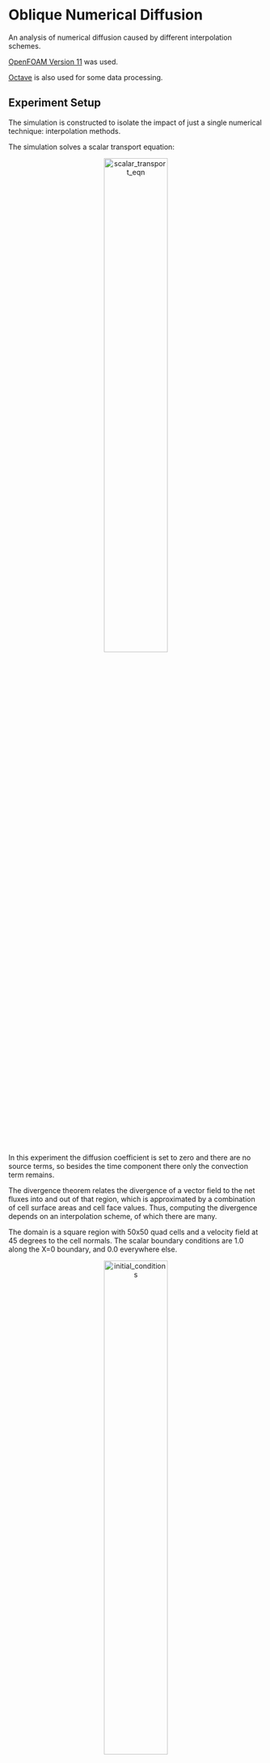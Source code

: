 # Oblique Numerical Diffusion

An analysis of numerical diffusion caused by different interpolation schemes.

[OpenFOAM Version 11](https://openfoam.org/version/11/) was used.

[Octave](https://octave.org/) is also used for some data processing.

## Experiment Setup
The simulation is constructed to isolate the impact of just a single numerical technique: interpolation methods.

The simulation solves a scalar transport equation:

<p align="center">
    <img src="img/scalar_transport_eqn.png" alt="scalar_transport_eqn" width="50%"/>
</p>

In this experiment the diffusion coefficient is set to zero and there are no source terms, so besides the time component there only the convection term remains.

The divergence theorem relates the divergence of a vector field to the net fluxes into and out of that region, which is approximated by a combination of cell surface areas and cell face values. Thus, computing the divergence depends on an interpolation scheme, of which there are many.

The domain is a square region with 50x50 quad cells and a velocity field at 45 degrees to the cell normals. The scalar boundary conditions are 1.0 along the X=0 boundary, and 0.0 everywhere else.

<p align="center">
    <img src="img/initial_conditions.png" alt="initial_conditions" width="50%"/>
</p>

With the velocity field being at a 45 degree angle to the domain we will see the scalar progress along the domain diagonal. Depending on the numerical properties of the interpolation method we will see varying amounds of numerical diffusion along the diagonal.

**Scheme:** `upwind`  
<p align="center">
    <img src="img/upwind_animation.gif" alt="upwind_animation" width="50%"/>
</p>

**Scheme:** `limitedLinear 0.2`  
<p align="center">
    <img src="img/limited_linear_0-2_animation.gif" alt="limited_linear_0-2_animation" width="50%"/>
</p>

Points are sampled along a line connecting the top left and bottom right corners (i.e. [0, y_max] --> [x_max, 0]). The exact solution for the scalar value will be a step change, but the actual gradient scheme will differ.

<p align="center">
    <img src="img/upwind_limitedLinear_0-2_comparison.png" alt="upwind_limitedLinear_0-2_comparison" width="50%"/>
</p>

## Usage
There are a set of scripts under the `scripts` directory for running everything. Run any script with the `-h` option for usage. Many scripts accept a `-c` option to clear existing data prior to running.

To mesh:
```bash
./scripts/mesh.sh
```

To solve:
```bash
./scripts/solve.sh
```

To clean all artifacts (`-m` and `-s` clean mesh and solutio data, respectively):
```bash
./scripts/clean.sh -ms
```

The dictionary `include/initialConditions` controls everything for the simulation:
* divSchemes entry for `div(phi,s)`
* Grid size
* Courant number
* Flow angle
* Time step size and duration

Edit values in the `initialConditions` file to alter the simulation and re run.

### Plotting
There is an `octave` script to plot the samples from the line sampling postProcessing operation:
```bash
octave scripts/plot_scalar_diffusion.m -i path/to/samples.csv
```

You can specify Y axis limits with the `-y` option, or save the figure with the `-s` option. Run with `-h` for usage details.

There is also a bash script to run the plotting script for all CSV files within a directory and plot all data on the same figure:
```bash
./scripts/plot_all_results -d path/to/my/results
```

The result can be saved with the `-s` option.

### Evaluating Permutations
A batch of simulations can be run that will vary any parameter in the `include/initialConditions` file:
```bash
./scripts/evaluate_permutations.sh -f "div(phi,s)" -p experiments/schemes.txt -xs -o results/schemes
```

This will modify the value of `div(phi,s)` and re run the simulation for every value contained in the file `experiments/schemes.txt`. All results will be saved in the directory `results/schemes`.

The `-s` argument saves the following artifacts:
* Solver log
* Plot of scalar value from line sample points
* Plot of solver residual
* ParaView screenshot at last time point

The `experiments` directory contains a few permutations for some parameters.

## Scheme Comparison
The simulation was run for a variety of interpolation schemes using the following settings:
* Grid Size: 50x50
* Co Number: 0.25
* Time Steps: 0.0005 s step size, 1.0 s duration
* Solver: PBiCG, with DILU preconditioner

Recorded execution times are only from a single run of the simulation.

The rendered view of the scalar field makes it immediately obvious how schemes differ in both the numberical diffusion across the step change, and how the magnitude of that diffusion grows as the flow progresses downstream.

| Scheme | Type | Execution Time [s] | Line Samples | Field | Residual |
|-|-|-|-|-|-|
| linear | Centred, 2nd order, unbounded  | 1.1744 | ![linear_plot](img/linear.png) | ![linear_paraview](img/paraview_linear.png) | ![linear_res](img/residuals_linear.png) |
| SFCD | Centred, 2nd order, bounded | 0.963906 | ![SFCD_plot](img/SFCD.png) | ![SFCD_paraview](img/paraview_SFCD.png) | ![SFCD_res](img/residuals_SFCD.png) |
| upwind | Upwind, 1st order, bounded | 0.707138 | ![upwind_plot](img/upwind.png) | ![upwind_paraview](img/paraview_upwind.png) | ![upwind_res](img/residuals_upwind.png) |
| linearUpwind | Upwind, 2nd order, unbounded | 1.05093 | ![linearUpwind_plot](img/linearUpwind.png) | ![linearUpwind_paraview](img/paraview_linearUpwind.png) | ![linearUpwind_res](img/residuals_linearUpwind.png) |
| QUICK | Upwind, 2nd order, unbounded | 1.13859 | ![QUICK_plot](img/QUICK.png) | ![QUICK_paraview](img/paraview_QUICK.png) | ![QUICK_res](img/residuals_QUICK.png) |
| UMIST | Upwind, 2nd order, unbounded | 0.979256 | ![UMIST_plot](img/UMIST.png) | ![UMIST_paraview](img/paraview_UMIST.png) | ![UMIST_res](img/residuals_UMIST.png) |
| LUST | Blended, 2nd order, unbounded | 1.12586 | ![LUST_plot](img/LUST.png) | ![LUST_paraview](img/paraview_LUST.png) | ![LUST_res](img/residuals_LUST.png) |
| limitedLinear 0.2 | TVD, 1st/2nd order, unbounded | 1.36465 | ![limitedLinear_0-2_plot](img/limitedLinear_0-2.png) | ![limitedLinear_0-2_paraview](img/paraview_limitedLinear_0-2.png) | ![limitedLinear_0-2_res](img/residuals_limitedLinear_0-2.png) |
| limitedLinear 1.0 | TVD, 1st/2nd order, unbounded | 0.988195 | ![limitedLinear_1-0_plot](img/limitedLinear_1-0.png) | ![limitedLinear_1-0_paraview](img/paraview_limitedLinear_1-0.png) | ![limitedLinear_1-0_res](img/residuals_limitedLinear_1-0.png) |
| Minmod | TVD, 1st order, unbounded | 1.04678 | ![Minmod_plot](img/Minmod.png) | ![Minmod_paraview](img/paraview_Minmod.png) | ![Minmod_res](img/residuals_Minmod.png) |
| MUSCL | TVD, 2nd order, unbounded | 0.997513 | ![MUSCL_plot](img/MUSCL.png) | ![MUSCL_paraview](img/paraview_MUSCL.png) | ![MUSCL_res](img/residuals_MUSCL.png) |
| SuperBee | TVD, 2nd order, unbounded | 1.16961 | ![SuperBee_plot](img/SuperBee.png) | ![SuperBee_paraview](img/paraview_SuperBee.png) | ![SuperBee_res](img/residuals_SuperBee.png) |
| vanLeer | TVD, 2nd order, unbounded | 1.03033 | ![vanLeer_plot](img/vanLeer.png) | ![vanLeer_paraview](img/paraview_vanLeer.png) | ![vanLeer_res](img/residuals_vanLeer.png) |

![all_schemes](img/all_schemes_plot.png)

## Grid Sensitivity
Another experiment was run using different grid sizes, with each successive grid doubling the number of cells in each direction. The different orders of accuracy between schemes will be apparent in the rate which the error reduces as a function of grid size.

The following cell sizes were evaluated:
* 25x25
* 50x50
* 100x100
* 200x200

The following settings were constant across all runs:
* Co Number: 0.25
* Time Steps: 0.0005 s step size, 1.0 s duration
* Solver: PBiCG, with DILU preconditioner

**upwind:**  
The `upwind` scheme is a 1st order scheme and you can clearly see a consistent reduction in error as the grid is refined.
<p align="center">
    <img src="img/grid_sensitivity_upwind.png" alt="grid_sensitivity_upwind" width="50%"/>
</p>

**QUICK:**  
Alternatively, `QUICK` is a 2nd order scheme and you can see the magnitude of the error reduction decreases quadratically as the grid is refined.
<p align="center">
    <img src="img/grid_sensitivity_QUICK.png" alt="grid_sensitivity_QUICK" width="50%"/>
</p>

## Co Number Sensitivity
To see how robust different schemes were another experiment was run with varying Courant numbers.

The following Courant numbers were evaluated:
* 0.125
* 0.25
* 0.50
* 1.0
* 2.0
* 4.0
* 8.0

The following settings were constant across all runs:
* Grid Size: 50x50
* Time Steps: 0.0005 s step size, 1.0 s duration
* Solver: PBiCG, with DILU preconditioner

Not all simulations completed successfully at higher Co numbers. Any plots below with Co entries missing are due to the residuals exploding and the simulation crashing.

Only a select few schemes are shown here that produced interesting results. Most other TVD schemes behaved similarly to the `SuperBee` scheme.

**linear:**  
The `linear` scheme is the most oscillatory scheme evaluated, and both the amplitude and dissipation rate of the oscillations is influenced by the Co number. Low Co numbers have the larges oscillations near the step change, but this oscillation dissipates the most quickly. Conversely, at large Co numbers the magnitude of the oscillation is smaller but they do not dissipate nearly as quickly.

At Co=4 the oscillations persisted across most of the domain. At Co=8 the simulation did not converge.

<p align="center">
    <img src="img/Co_sensitivity_linear.png" alt="Co_sensitivity_linear" width="50%"/>
</p>

**upwind:**  
Since the `upwind` scheme is simply copying values from the upstream direction it is not dependent on gradients, and thus not affected by the Co number. Hence, all Co numbers produced the same result. That stability however comes at the expense of consistently large numerical diffusion.

<p align="center">
    <img src="img/Co_sensitivity_upwind.png" alt="Co_sensitivity_upwind" width="50%"/>
</p>

**limitedLinear 0.2:**  
For the `limitedLinear` scheme with a coefficient of 0.2 the behaviour was nearly identical for Co numbers 0.125, 0.25, and 0.5. Only at a Co of 1.0 was there an increase in numerical diffusion. At a Co of 4.0 there starts to be some overshoot and oscillatory behaviour. At 8.0 the simulation failed to converge.

<p align="center">
    <img src="img/Co_sensitivity_limitedLinear_0-2.png" alt="Co_sensitivity_limitedLinear_0-2" width="50%"/>
</p>

**SuperBee:**  
The `SuperBee` scheme was largely independent of Co while Co<1, but as soon as Co approached 1.0 it became very obviously unstable.

<p align="center">
    <img src="img/Co_sensitivity_SuperBee.png" alt="Co_sensitivity_SuperBee" width="50%"/>
</p>

## Takeaways
* `upwind` is the most diffusive, followed by `SFCD`, then `Minmod`
* The following schemes are oscillatory, in order front most severe to least severe:
   * `linear`
   * `linearUpwind`
   * `QUICK`
   * `LUST`
* `linear` and `limitedLinear 0.2` take the longest to converge, followed by `QUICK`, while all other schemes take a similar amount of time
